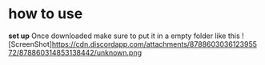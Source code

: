# how to use 
**set up**
Once downloaded make sure to put it in a empty folder like this
![ScreenShot]https://cdn.discordapp.com/attachments/878860303612395572/878860314853138442/unknown.png








































